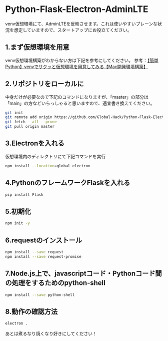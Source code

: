 # Python-Flask-Electron-AdminLTE
venv仮想環境にて、AdminLTEを反映させます。これは使いやすいプレーンな状況を想定していますので、スタートアップにお役立てください。

## 1.まず仮想環境を用意
venv仮想環境構築がわからない方は下記を参考にしてください。
参考：[【簡単Python】venvでサクッと仮想環境を用意してみる【Mac開発環境構築】](https://global-hack.com/blog/archives/93)

## 2.リポジトリをローカルに
中身だけが必要なので下記のコマンドになりますが、「master」の部分は「main」の方などいらっしゃると思いますので、適宜書き換えてください。
```bash
git init
git remote add origin https://github.com/Global-Hack/Python-Flask-Electron-AdminLTE.git
git fetch --all --prune
git pull origin master
```

## 3.Electronを入れる
仮想環境内のディレクトリにて下記コマンドを実行
```bash
npm install --location=global electron
```

## 4.PythonのフレームワークFlaskを入れる
```bash
pip install Flask
```

## 5.初期化
```bash
npm init -y
```

## 6.requestのインストール
```bash
npm install --save request
npm install --save request-promise
```

## 7.Node.js上で、javascriptコード・Pythonコード間の処理をするためのpython-shell
```bash
npm install --save python-shell
```

## 8.動作の確認方法
```bash
electron .
```

あとは煮るなり焼くなり好きにしてください！
